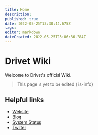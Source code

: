 ```yaml
---
title: Home
description: 
published: true
date: 2022-05-25T13:30:11.675Z
tags: 
editor: markdown
dateCreated: 2022-05-25T13:06:36.784Z
---
```


# Drivet Wiki
Welcome to Drivet's official Wiki.

> This page is yet to be edited
{.is-info}

## Helpful links

- [Website](https://drivet.xyz)
- [Blog](https://blog.drivet.xyz)
- [System Status](https://status.drivet.xyz)
- [Twitter](https://twitter.com/DrivetHQ)